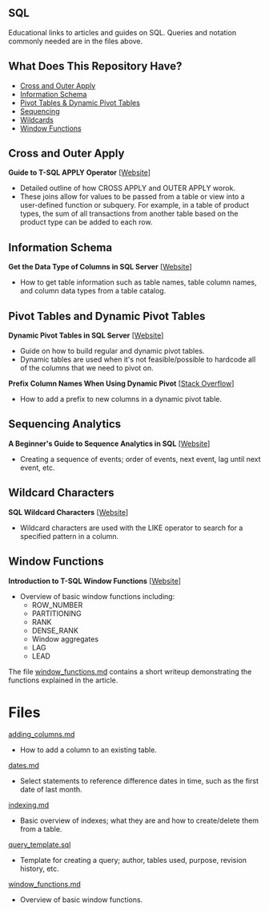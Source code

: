 ## SQL
Educational links to articles and guides on SQL. Queries and notation commonly needed are in the files above.

## What Does This Repository Have?

* [Cross and Outer Apply](#cross-and-outer-apply)
* [Information Schema](#information-schema)
* [Pivot Tables & Dynamic Pivot Tables](#pivot-tables-and-dynamic-pivot-tables)
* [Sequencing](#sequencing-analytics)
* [Wildcards](#wildcard-characters)
* [Window Functions](#window-functions)

## Cross and Outer Apply

**Guide to T-SQL APPLY Operator** [[Website](https://thwack.solarwinds.com/groups/data-driven/b/blog/posts/what-is-sql-cross-apply-guide-to-t-sql-apply-operator)]
* Detailed outline of how CROSS APPLY and OUTER APPLY worok.
* These joins allow for values to be passed from a table or view into a user-defined function or subquery. For example, in a table of product types, the sum of all transactions from another table based on the product type can be added to each row.

## Information Schema

**Get the Data Type of Columns in SQL Server** [[Website](https://datatofish.com/data-type-columns-sql-server/)]
* How to get table information such as table names, table column names, and column data types from a table catalog.

## Pivot Tables and Dynamic Pivot Tables

**Dynamic Pivot Tables in SQL Server** [[Website](https://www.sqlshack.com/dynamic-pivot-tables-in-sql-server/)]
* Guide on how to build regular and dynamic pivot tables.
* Dynamic tables are used when it's not feasible/possible to hardcode all of the columns that we need to pivot on.

**Prefix Column Names When Using Dynamic Pivot** [[Stack Overflow](https://stackoverflow.com/questions/40028251/prefix-column-names-when-using-dynamic-pivot)]
* How to add a prefix to new columns in a dynamic pivot table.

## Sequencing Analytics

**A Beginner's Guide to Sequence Analytics in SQL** [[Website](https://www.motifanalytics.com/posts/a-beginners-guide-to-sequence-analytics-in-sql)]
* Creating a sequence of events; order of events, next event, lag until next event, etc.

## Wildcard Characters

**SQL Wildcard Characters** [[Website](https://www.w3schools.com/sql/sql_wildcards.asp)]
* Wildcard characters are used with the LIKE operator to search for a specified pattern in a column.

## Window Functions

**Introduction to T-SQL Window Functions** [[Website](https://www.red-gate.com/simple-talk/databases/sql-server/t-sql-programming-sql-server/introduction-to-t-sql-window-functions/)]
* Overview of basic window functions including:
  * ROW_NUMBER
  * PARTITIONING
  * RANK
  * DENSE_RANK
  * Window aggregates
  * LAG
  * LEAD
 
The file [window_functions.md](SQL/window_functions.md) contains a short writeup demonstrating the functions explained in the article.

# Files
[adding_columns.md](adding_columns.md)
* How to add a column to an existing table.

[dates.md](dates.md)
* Select statements to reference difference dates in time, such as the first date of last month.

[indexing.md](indexing.md)
* Basic overview of indexes; what they are and how to create/delete them from a table.

[query_template.sql](query_template.sql)
* Template for creating a query; author, tables used, purpose, revision history, etc.

[window_functions.md](window_functions.md)
* Overview of basic window functions.
